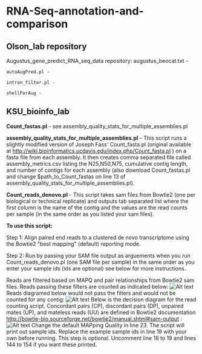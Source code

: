 RNA-Seq-annotation-and-comparison
=================================

Olson_lab repository
--------------------

  Augustus_gene_predict_RNA_seq_data repository:
    augustus_beocat.txt -

    autoAugPred.pl -

    intron_filter.pl -

    shellForAug -
    
KSU_bioinfo_lab
---------------
**Count_fastas.pl** - see assembly_quality_stats_for_multiple_assemblies.pl

**assembly_quality_stats_for_multiple_assemblies.pl** - This script runs a slightly modified version of Joseph Fass' Count_fasta.pl (original available at http://wiki.bioinformatics.ucdavis.edu/index.php/Count_fasta.pl ) on a fasta file from each assembly. It then creates comma separated file called assembly_metrics.csv listing the N25,N50,N75, cumulative contig length, and number of contigs for each assembly (also download Count_fastas.pl and change $path_to_Count_fastas on line 13 of assembly_quality_stats_for_multiple_assemblies.pl).

**Count_reads_denovo.pl** - This script takes sam files from Bowtie2 (one per biological or technical replicate) and outputs tab separated list where the first column is the name of the contig and the values are the read counts per sample (in the same order as you listed your sam files).

**To use this script:**

Step 1: Align paired end reads to a clustered de novo transcriptome using the Bowtie2 "best mapping" (default) reporting mode.

Step 2: Run by passing your SAM file output as arguements when you run Count_reads_denovo.pl (one SAM file per sample) in the same order as you enter your sample ids (ids are optional) see below for more instructions.

Reads are filtered based on MAPQ and pair relationships from Bowtie2 sam files. Reads passing these filters are counted as indicated below:
  ![Alt text](https://raw.github.com/i5K-KINBRE-script-share/RNA-Seq-annotation-and-comparison/master/KSU_bioinfo_lab/accepted_alignments.png)
  Reads diagramed below would not pass the filters and would not be counted for any contig:
  ![Alt text](https://raw.github.com/i5K-KINBRE-script-share/RNA-Seq-annotation-and-comparison/master/KSU_bioinfo_lab/rejected_alignments.png)
  Below is the decision diagram for the read counting script. Concordant pairs (CP), discordant pairs (DP), unpaired mates (UP), and mateless reads (UU) are defined in Bowtie2 documentation http://bowtie-bio.sourceforge.net/bowtie2/manual.shtml#sam-output
:
  ![Alt text](https://raw.github.com/i5K-KINBRE-script-share/RNA-Seq-annotation-and-comparison/master/KSU_bioinfo_lab/count_diagram.png)
  Change the default MAPping Quality in line 23. The script will print out sample ids. Replace the example sample ids in line 19 with your own before running. This step is optional. Uncomment line 18 to 19 and lines 144 to 154 if you want these printed.
